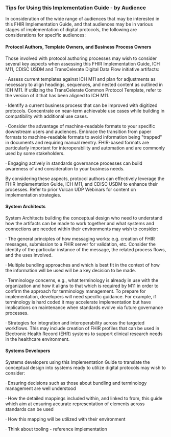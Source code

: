 ### Tips for Using this Implementation Guide - by Audience 

In consideration of the wide range of audiences that may be interested in this FHIR Implementation Guide, and that audiences may be in various stages of implementation of digital protocols, the following are considerations for specific audiences:

#### Protocol Authors, Template Owners, and Business Process Owners

Those involved with protocol authoring processes may wish to consider several key aspects when assessing this FHIR Implementation Guide, ICH M11, CDISC USDM and TransCelerate Digital Data Flow initiative artifacts:

·    Assess current templates against ICH M11 and plan for adjustments as necessary to align headings, sequences, and nested content as outlined in ICH M11. If utilizing the TransCelerate Common Protocol Template, refer to the version of it that has been aligned to ICH M11.

·    Identify a current business process that can be improved with digitized protocols. Concentrate on near-term achievable use cases while building in compatibility with additional use cases.

·    Consider the advantage of machine-readable formats to your specific downstream users and audiences. Embrace the transition from paper formats to machine-readable formats to avoid information being "trapped" in documents and requiring manual reentry. FHIR-based formats are particularly important for interoperability and automation and are commonly used by some stakeholders. 

·    Engaging actively in standards governance processes can build awareness of and consideration to your business needs.

By considering these aspects, protocol authors can effectively leverage the FHIR Implementation Guide, ICH M11, and CDISC USDM to enhance their processes. Refer to prior Vulcan UDP Webinars for content on implementation strategies.

#### System Architects

System Architects building the conceptual design who need to understand how the artifacts can be made to work together and what systems and connections are needed within their environments may wish to consider:

·    The general principles of how messaging works: e.g. creation of FHIR messages, submission to a FHIR server for validation, etc. Consider the identity of the particular instance of the message, the related process flows, and the uses involved. 

·    Multiple bundling approaches and which is best fit in the context of how the information will be used will be a key decision to be made. 

·    Terminology concerns, e.g., what terminology is already in use with the organization and how it aligns to that which is required by M11 in order to confirm the approach for terminology management. To prepare for implementation, developers will need specific guidance. For example, if terminology is hard coded it may accelerate implementation but have implications on maintenance when standards evolve via future governance processes.

·    Strategies for integration and interoperability across the targeted workflows. This may include creation of FHIR profiles that can be used in Electronic Health Record (EHR) systems to support clinical research needs in the healthcare environment. 

#### Systems Developers

Systems developers using this Implementation Guide to translate the conceptual design into systems ready to utilize digital protocols may wish to consider: 

·    Ensuring decisions such as those about bundling and terminology management are well understood

·    How the detailed mappings included within, and linked to from, this guide which aim at ensuring accurate representation of elements across standards can be used

·    How this mapping will be utilized with their environment

·    Think about tooling - reference implementation
